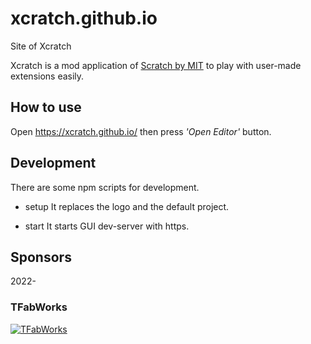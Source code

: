 # xcratch.github.io
Site of Xcratch

Xcratch is a mod application of <a href="https://scratch.mit.edu/" target="_blank">Scratch by MIT</a> to play with user-made extensions easily.

## How to use
Open https://xcratch.github.io/ then press _'Open Editor'_ button.

## Development

There are some npm scripts for development.

- setup
  It replaces the logo and the default project.

- start
  It starts GUI dev-server with https.

## Sponsors

2022-

### TFabWorks
[![TFabWorks](https://tfabworks.com/wp-content/themes/tfabworks/img/logo/logo-png.png)](https://tfabworks.com/)

